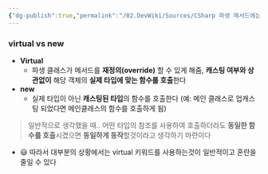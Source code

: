 ```yaml
---
{"dg-publish":true,"permalink":"/02.DevWiki/Sources/CSharp 파생 메서드에는 가급적 virtual 키워드를 사용하자/","noteIcon":""}
---
```


### virtual vs new

* **Virtual**
	* 파생 클래스가 메서드를 **재정의(override)** 할 수 있게 해줌, **캐스팅 여부와 상관없이** 해당 객체의 **실제 타입에 맞는 함수를 호출**한다
* **new**
	* 실제 타입이 아닌 **캐스팅된 타입**의 함수를 호출한다 (예: 메인 클래스로 업캐스팅 되었다면 메인클래스의 함수를 호출하게 됨)

 > 일반적으로 생각했을 때..
 > 어떤 타입의 참조를 사용하여 호출하더라도 **동일한 함수를 호출**시켰으면 **동일하게 동작**할것이라고 생각하기 마련이다

* 😃 따라서 대부분의 상황에서는 virtual 키워드를 사용하는것이 일반적이고 혼란을 줄일 수 있다